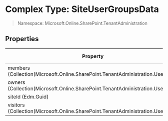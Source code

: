# Complex Type: SiteUserGroupsData

> Namespace: Microsoft.Online.SharePoint.TenantAdministration

## Properties

Property | SPO | SP 2019 | SP 2016 | SP 2013
----------|:---:|:-------:|:-------:|:-------:
members (Collection(Microsoft.Online.SharePoint.TenantAdministration.UserInfo)) | ✅ | ❌ | ❌ | ❌
owners (Collection(Microsoft.Online.SharePoint.TenantAdministration.UserInfo)) | ✅ | ❌ | ❌ | ❌
siteId (Edm.Guid) | ✅ | ❌ | ❌ | ❌
visitors (Collection(Microsoft.Online.SharePoint.TenantAdministration.UserInfo)) | ✅ | ❌ | ❌ | ❌